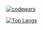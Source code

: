 [![codewars](https://www.codewars.com/users/rsschool_58dc9e404421225f/badges/large)](https://www.codewars.com/users/rsschool_58dc9e404421225f)

[![Top Langs](https://github-readme-stats.vercel.app/api/top-langs/?username=ArtemEvgTitov)](https://github.com/anuraghazra/github-readme-stats)



<!--
**ArtemEvgTitov/ArtemEvgTitov** is a ✨ _special_ ✨ repository because its `README.md` (this file) appears on your GitHub profile.

Here are some ideas to get you started:

- 🔭 I’m currently working on ...
- 🌱 I’m currently learning ...
- 👯 I’m looking to collaborate on ...
- 🤔 I’m looking for help with ...
- 💬 Ask me about ...
- 📫 How to reach me: ...
- 😄 Pronouns: ...
- ⚡ Fun fact: ...
-->
